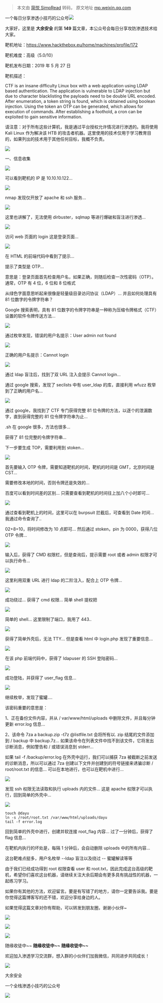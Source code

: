 > 本文由 [简悦 SimpRead](http://ksria.com/simpread/) 转码， 原文地址 [mp.weixin.qq.com](https://mp.weixin.qq.com/s/rfQKZsJpR4QIW_7Oqke-RA)

一个每日分享渗透小技巧的公众号![](https://mmbiz.qpic.cn/mmbiz_png/O7dWXt4o5KPTQKiaXksbZia7PmHLPX2vnCWsznInTj3b9TFYtTDIYG6lDGJZYYSv72NsVWF24Kjlo4MT29tEOQSg/640?wx_fmt=png)

  

  

大家好，这里是 **大余安全** 的第 **149** 篇文章，本公众号会每日分享攻防渗透技术给大家。

  

靶机地址：https://www.hackthebox.eu/home/machines/profile/172

靶机难度：高级（5.0/10）

靶机发布日期：2019 年 5 月 27 日

靶机描述：

CTF is an insane difficulty Linux box with a web application using LDAP based authentication. The application is vulnerable to LDAP injection but due to character blacklisting the payloads need to be double URL encoded. After enumeration, a token string is found, which is obtained using boolean injection. Using the token an OTP can be generated, which allows for execution of commands. After establishing a foothold, a cron can be exploited to gain sensitive information.

请注意：对于所有这些计算机，我是通过平台授权允许情况进行渗透的。我将使用 Kali Linux 作为解决该 HTB 的攻击者机器。这里使用的技术仅用于学习教育目的，如果列出的技术用于其他任何目标，我概不负责。

![](https://mmbiz.qpic.cn/mmbiz_png/xMTwOwcXNfzGaphWRyvoDsqKZMNRzWyK9jZgBFCFiaUicsfjRIcJujZSqLEibyYfNiarNYWErKxru7g4kVOh5fIC9g/640?wx_fmt=png)

一、信息收集

![](https://mmbiz.qpic.cn/mmbiz_png/O7dWXt4o5KMaiaqgWfNDGJzE8MkHibGnPyLpAnibAnaviaanQjPuxNTic9l7K4tVjUjXu12qv3HJ39V4Uq24UGSo4BQ/640?wx_fmt=png)

可以看到靶机的 IP 是 10.10.10.122...

![](https://mmbiz.qpic.cn/mmbiz_png/O7dWXt4o5KMaiaqgWfNDGJzE8MkHibGnPyLs3vGg7YH5ZjbbTPxD3MiaWIzRL8VFNdFQ7Zc0dF7ITFdBCkThBI6bw/640?wx_fmt=png)

nmap 发现仅开放了 apache 和 ssh 服务...

![](https://mmbiz.qpic.cn/mmbiz_png/O7dWXt4o5KMaiaqgWfNDGJzE8MkHibGnPy1gbpqZR1CdNFl5hlDB0XZic3ZFmB1n7Y8I1S2OhfmCicUcKWSkibnUOvw/640?wx_fmt=png)

这里也讲解了，无法使用 dirbuster，sqlmap 等进行爆破和盲注进行渗透...

![](https://mmbiz.qpic.cn/mmbiz_png/O7dWXt4o5KMaiaqgWfNDGJzE8MkHibGnPya8LHmaj5SFfAyPW3VmhbbxHia41HzkwHxnUVPcqib5WdO3xB2DlHPV2g/640?wx_fmt=png)

访问 web 页面的 login 这是登录页面...

![](https://mmbiz.qpic.cn/mmbiz_png/O7dWXt4o5KMaiaqgWfNDGJzE8MkHibGnPyBTg9LfX0ZvwzXLrUib4ysMm0PprqccItKHhbWG815Dsfgj7YMAsOia7g/640?wx_fmt=png)

在 HTML 的前端代码中看到了提示...

提示了类型是 OTP...

意思是：登录页面首先检查用户名，如果正确，则随后检查一次性密码（OTP）。通常，OTP 有 4 位，6 位和 8 位格式

从绿色字面意思听起来很像是轻量级目录访问协议（LDAP）... 并且如何处理具有 81 位数字的令牌字符串？

Google 搜索表明，具有 81 位数字的令牌字符串是一种称为压缩令牌格式（CTF）设置的软件令牌传送方法...

![](https://mmbiz.qpic.cn/mmbiz_png/O7dWXt4o5KMaiaqgWfNDGJzE8MkHibGnPyyRyLicVXwMicydWbrI8Nn02GJOYupmFKXbIsy3fm9aB4HMXJbaXuUYMA/640?wx_fmt=png)

通过枚举发现，错误的用户名提示：User admin not found

![](https://mmbiz.qpic.cn/mmbiz_png/O7dWXt4o5KMaiaqgWfNDGJzE8MkHibGnPyBDXwZW1iarwibsVAAznpFiaCmGlVHcDjiccRKibUXV9erEnTJtHUF3KiaANg/640?wx_fmt=png)

正确的用户名提示：Cannot login

![](https://mmbiz.qpic.cn/mmbiz_png/O7dWXt4o5KMaiaqgWfNDGJzE8MkHibGnPyBgBmzUsP31N60EKgKC0VGxwJrQLicZLny9RR73ByvBY306o6LibU1dlg/640?wx_fmt=png)

通过 ldap 盲注后，找到了双 URL 注入会提示 Cannot login...

通过 google 搜索，发现了 seclists 中有 user_ldap 的库，直接利用 wfuzz 枚举到了正确的用户名...

![](https://mmbiz.qpic.cn/mmbiz_png/O7dWXt4o5KMaiaqgWfNDGJzE8MkHibGnPyBztQfAWYuYONj9wcRc00ziblVlBicev0jTUDrc2SAIQbyyyq2Ax9rsTA/640?wx_fmt=png)

通过 google，我找到了 CTF 专门获得完整 81 位令牌的方法，以逐个的泄漏数字，直到获得完整的 81 位令牌字符串为止...

.sh 在 google 很多，方法也很多...

获得了 81 位完整的令牌字符串...

下一步要生成 TOP，需要利用到 stoken...

![](https://mmbiz.qpic.cn/mmbiz_png/O7dWXt4o5KMaiaqgWfNDGJzE8MkHibGnPyuKwCXSMjH3QHhCyjYst0c0ZhHdzkibeLiaNQfooJhvjkZ6iatrPpZ6dXg/640?wx_fmt=png)

首先要输入 OTP 令牌，需要知道靶机的时间，靶机的时间是 GMT，北京时间是 CST...

需要修改本地的时间，否则令牌还是失效的...

百度可以看到时间差的区别... 只需要查看到靶机的时间往上加八个小时即可...

![](https://mmbiz.qpic.cn/mmbiz_png/O7dWXt4o5KMaiaqgWfNDGJzE8MkHibGnPyCftvBAicuhfVsjNfF0xPVzwWTq6KZcELowFJzLTx6jYnuKHicAys3swg/640?wx_fmt=png)

通过查看到靶机上的时间，这里可以在 burpsuit 拦截后，可查看到 Date 时间... 我通过命令查询了..

02+8=10，将时间修改为 10 点即可... 然后通过 stoken，pin 为 0000，获得八位 OTP 令牌...

![](https://mmbiz.qpic.cn/mmbiz_png/O7dWXt4o5KMaiaqgWfNDGJzE8MkHibGnPy4Q8e5JGdVF5Ym0IXibZr14wyB7vyPKAsQcq9A4VDWGMxubRQHPPcf7Q/640?wx_fmt=png)

输入后，获得了 CMD 权限栏，但是查询后，提示需要 root 或者 admin 权限才可以执行命令...

![](https://mmbiz.qpic.cn/mmbiz_png/O7dWXt4o5KMaiaqgWfNDGJzE8MkHibGnPyWcLbPaQSnpUDSOSsxyl51eS0GtLys7908DqVlDTRd5d7ffxgNqicjEQ/640?wx_fmt=png)

这里利用双重 URL 进行 ldap 的二阶注入，配合上 OTP 令牌...

![](https://mmbiz.qpic.cn/mmbiz_png/O7dWXt4o5KMaiaqgWfNDGJzE8MkHibGnPySYxonZfycwmp47Jbr2m2zL053G7ibwaXxwwKWaQHhzbnxF70Xy8NfmA/640?wx_fmt=png)

成功绕过... 获得了 cmd 权限... 简单 shell 提权把

![](https://mmbiz.qpic.cn/mmbiz_png/O7dWXt4o5KMaiaqgWfNDGJzE8MkHibGnPydibaOUwwv44uicdS8NORsaKD5axWJYq4jle7keU5gEu2v9Jx5ur5Nr3Q/640?wx_fmt=png)

简单的 shell... 这里限制了端口，我用了 443..

![](https://mmbiz.qpic.cn/mmbiz_png/O7dWXt4o5KMaiaqgWfNDGJzE8MkHibGnPyCdV7av0CMHR0aWhicSSc5vpG5ia87EwxfKtrhbicXG98icfnnnxNILWicxQ/640?wx_fmt=png)

获得了简单外壳后，无法 TTY... 但是查看 html 中 login.php 发现了重要信息...

![](https://mmbiz.qpic.cn/mmbiz_png/O7dWXt4o5KMaiaqgWfNDGJzE8MkHibGnPyWCUuA9Z56134MHA4Hiaia8gAlCaqPE9eYibkmyHEjFZnIvVSNNCc1BhcQ/640?wx_fmt=png)

在该 php 前端代码中，获得了 ldapuser 的 SSH 登陆密码...

![](https://mmbiz.qpic.cn/mmbiz_png/O7dWXt4o5KMaiaqgWfNDGJzE8MkHibGnPy0hrAY2ianRMjsia6WdYNoKXib1WqZjVnWdDOhGqBnZL6mDDEoPoFN2icwg/640?wx_fmt=png)

成功登陆，并获得了 user_flag 信息...

![](https://mmbiz.qpic.cn/mmbiz_png/O7dWXt4o5KMaiaqgWfNDGJzE8MkHibGnPyAeAXu6n49mrJlqgR7FYLibnCiaiallEKhx9Bzwx64VHheHvE4WazkIzNg/640?wx_fmt=png)

继续枚举，发现了蜜罐....

该密码重要的意思是：

1、正在备份文件内容，并从 / var/www/html/uploads 中删除文件，并且每分钟更新 error.log 信息...

2、该命令 7za a backup.zip -t7z @listfile.txt 会将所有以. zip 结尾的文件添加到 / backup 中 backup.7z... 如果该命令在列表文件中找不到该文件，它将发出诊断消息，例如警告和 / 或错误消息到 stderr...

如果 tail -f /backup/error.log 在外壳中运行，我们可以捕获 7za 被截断之前发送的诊断消息，所以可以通过 7za 创建以下文件并创建到的符号链接来诱骗诊断 / root/root.txt 的信息... 可以在本地进行，也可以在靶机中进行...

![](https://mmbiz.qpic.cn/mmbiz_png/O7dWXt4o5KMaiaqgWfNDGJzE8MkHibGnPyC35sEXp03udvf9YEueeXgLY9hZINc8CuH9bEf5BDfk0PYxqGggHNMA/640?wx_fmt=png)

发现 ssh 权限无法读取和执行 uploads 内的文件... 这是 apache 权限才可以执行，回到简单的外壳中...

![](https://mmbiz.qpic.cn/mmbiz_png/O7dWXt4o5KMaiaqgWfNDGJzE8MkHibGnPy7B6uRjncCTJ7oHticWoRiajbLHfLCj443H7U8S9HEeaqgffualLOZa9Q/640?wx_fmt=png)

```
touch @dayu
ln -s /root/root.txt /var/www/html/uploads/dayu
tail -f error.log
```

回到简单的外壳中进行，创建并软连接 root_flag 内容... 过了一分钟后，获得了 flag 信息...

  

在靶机内执行的坏处是，每隔 1 分钟后，会自动删除 uploads 中的所有内容...

这台靶难点挺多，用户名枚举 --ldap 盲注以及绕过 -- 蜜罐解读等等

由于我们已经成功得到 root 权限查看 user 和 root.txt，因此完成这台高级的靶机，希望你们喜欢这台机器，请继续关注大余后期会有更多具有挑战性的机器，一起练习学习。

如果你有其他的方法，欢迎留言。要是有写错了的地方，请你一定要告诉我。要是你觉得这篇博客写的还不错，欢迎分享给身边的人。

如果觉得这篇文章对你有帮助，可以转发到朋友圈，谢谢小伙伴~

![](https://mmbiz.qpic.cn/mmbiz_png/c5xrRn4430AnqkfAJc38Vpnc5XiaADLTjiciciaibYU4EHw3Nuh7YMtuB0hz3sb8Em9iatt5skAsibuuysPLdLY5LtWOw/640?wx_fmt=png)

![](https://mmbiz.qpic.cn/mmbiz_png/p3lIbvldZiabdI5iaCb3icRhtygUuo2sp6Hcdq0ANlpy5W3gL628uq032jsoVnGnl6HdGrgDXjfazFtkp6IInibDdQ/640?wx_fmt=png)

![](https://mmbiz.qpic.cn/mmbiz_png/O7dWXt4o5KPqjaFWwyrrhiciahSpOibxqKvSIFX0iaPcG00CjYIwQDwIDeIicmFMlOVNyhWYVSE8pJK566UK3YOUNWQ/640?wx_fmt=png)

随缘收徒中~~ **随缘收徒中~~** **随缘收徒中~~**

欢迎加入渗透学习交流群，想入群的小伙伴们加我微信，共同进步共同成长！

![](https://mmbiz.qpic.cn/mmbiz_png/ndicuTO22p6ibN1yF91ZicoggaJJZX3vQ77Vhx81O5GRyfuQoBRjpaUyLOErsSo8PwNYlT1XzZ6fbwQuXBRKf4j3Q/640?wx_fmt=png)  

大余安全

一个全栈渗透小技巧的公众号

![](https://mmbiz.qpic.cn/mmbiz_png/O7dWXt4o5KPTQKiaXksbZia7PmHLPX2vnCSsnsc7MHh257oYRic1MOT8qibABNUEnTq9DUL7QBwnS52EheJf4m8iaTQ/640?wx_fmt=png)